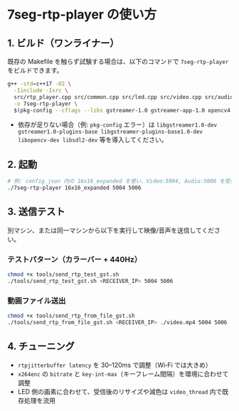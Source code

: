 # 7seg-rtp-player の使い方

## 1. ビルド（ワンライナー）
既存の Makefile を触らず試験する場合は、以下のコマンドで `7seg-rtp-player` をビルドできます。

```bash
g++ -std=c++17 -O2 \
  -Iinclude -Isrc \
  src/rtp_player.cpp src/common.cpp src/led.cpp src/video.cpp src/audio.cpp src/playback.cpp \
  -o 7seg-rtp-player \
  $(pkg-config --cflags --libs gstreamer-1.0 gstreamer-app-1.0 opencv4 sdl2)
```

- 依存が足りない場合（例: `pkg-config` エラー）は `libgstreamer1.0-dev gstreamer1.0-plugins-base libgstreamer-plugins-base1.0-dev libopencv-dev libsdl2-dev` 等を導入してください。

## 2. 起動
```bash
# 例: config.json 内の 16x16_expanded を使い、Video:5004, Audio:5006 を受信
./7seg-rtp-player 16x16_expanded 5004 5006
```

## 3. 送信テスト
別マシン、または同一マシンから以下を実行して映像/音声を送信してください。

### テストパターン（カラーバー + 440Hz）
```bash
chmod +x tools/send_rtp_test_gst.sh
./tools/send_rtp_test_gst.sh <RECEIVER_IP> 5004 5006
```

### 動画ファイル送出
```bash
chmod +x tools/send_rtp_from_file_gst.sh
./tools/send_rtp_from_file_gst.sh <RECEIVER_IP> ./video.mp4 5004 5006
```

## 4. チューニング
- `rtpjitterbuffer latency` を 30–120ms で調整（Wi‑Fi では大きめ）
- `x264enc` の `bitrate` と `key-int-max`（キーフレーム間隔）を環境に合わせて調整
- LED 側の画素に合わせて、受信後のリサイズや減色は `video_thread` 内で既存処理を流用